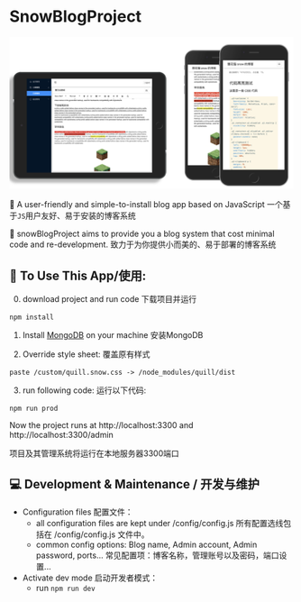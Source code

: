 # SnowBlogProject

![demo_img](https://github.com/chunyang-w/snowBlogProject/blob/master/demo/demo.png)

📒 A user-friendly and simple-to-install blog app based on JavaScript
一个基于`JS`用户友好、易于安装的博客系统

🌻 snowBlogProject aims to provide you a blog system that cost minimal code and re-development.
致力于为你提供小而美的、易于部署的博客系统

## 🚀 To Use This App/使用: 

0. download project and run code 
   下载项目并运行
``` shell
npm install
```

1. Install [MongoDB](https://www.mongodb.com/try/download/community) on your machine
   安装MongoDB

2. Override style sheet: 
   覆盖原有样式
```
paste /custom/quill.snow.css -> /node_modules/quill/dist
```
3. run following code:
运行以下代码:
```shell
npm run prod
``` 

Now the project runs at http://localhost:3300 and http://localhost:3300/admin

项目及其管理系统将运行在本地服务器3300端口

## 💻 Development & Maintenance / 开发与维护

+ Configuration files 配置文件：
  + all configuration files are kept under /config/config.js
  所有配置选线包括在 /config/config.js 文件中。
  + common config options: Blog name, Admin account, Admin password, ports...
  常见配置项：博客名称，管理账号以及密码，端口设置...
+ Activate dev mode 启动开发者模式：
  + run `npm run dev`